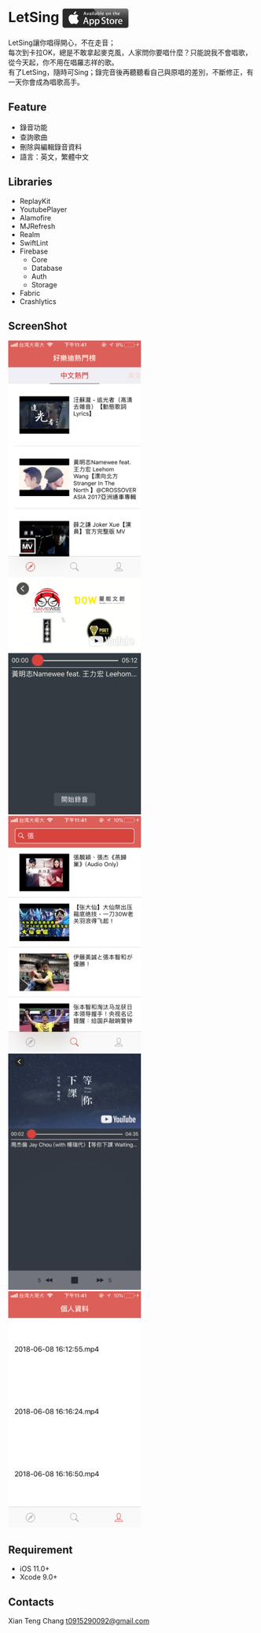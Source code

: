 # LetSing [<img src="https://github.com/ariesssyyyang/Sedo/blob/master/DemoShot/availableOnTheAppStore.png" width = "135" height = "40" alt="StyLife" align=center />](https://itunes.apple.com/us/app/%E4%BE%86%E5%94%B1/id1390893824?mt=8)

LetSing讓你唱得開心，不在走音； <br />
每次到卡拉OK，總是不敢拿起麥克風，人家問你要唱什麼？只能說我不會唱歌，從今天起，你不用在唱羅志祥的歌。<br />
有了LetSing，隨時可Sing；錄完音後再聽聽看自己與原唱的差別，不斷修正，有一天你會成為唱歌高手。<br />

## Feature
 - 錄音功能
 - 查詢歌曲
 - 刪除與編輯錄音資料
 - 語言：英文，繁體中文

## Libraries
 - ReplayKit
 - YoutubePlayer
 - Alamofire
 - MJRefresh
 - Realm 
 - SwiftLint
 - Firebase
    - Core
    - Database
    - Auth
    - Storage
 - Fabric
 - Crashlytics

## ScreenShot

<img src="https://github.com/boompieman/LetSing/blob/README/LetSing/ScreenShots/main.PNG" width="270" height="480"><img src="https://github.com/boompieman/LetSing/blob/README/LetSing/ScreenShots/record.PNG" width="270" height="480">
<img src="https://github.com/boompieman/LetSing/blob/README/LetSing/ScreenShots/search.PNG" width="270" height="480"><img src="https://github.com/boompieman/LetSing/blob/README/LetSing/ScreenShots/review.jpeg" width="270" height="480">
<img src="https://github.com/boompieman/LetSing/blob/README/LetSing/ScreenShots/file.PNG" width="270" height="480">

## Requirement
 - iOS 11.0+
 - Xcode 9.0+

## Contacts
 
 Xian Teng Chang
 t0915290092@gmail.com
